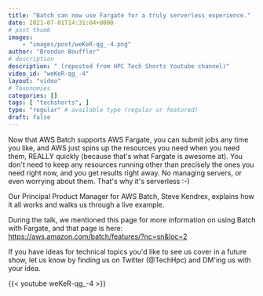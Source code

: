 ```yaml
---
title: "Batch can now use Fargate for a truly serverless experience."
date: 2021-07-01T14:31:04+0000
# post thumb
images:
    - "images/post/weKeR-qg_-4.png"
author: "Brendan Bouffler"
# description
description: " (reposted from HPC Tech Shorts Youtube channel)"
video_id: "weKeR-qg_-4"
layout: "video"
# Taxonomies
categories: []
tags: [ "techshorts", ]
type: "regular" # available type (regular or featured)
draft: false
---
```


Now that AWS Batch supports AWS Fargate, you can submit jobs any time you like, and AWS just spins up the resources you need when you need them, REALLY quickly (because that's what Fargate is awesome at). You don't need to keep any resources running other than precisely the ones you need right now, and you get results right away. No managing servers, or even worrying about them. That's why it's serverless :-)

Our Principal Product Manager for AWS Batch, Steve Kendrex, explains how it all works and walks us through a live example.

During the talk, we mentioned this page for more information on using Batch with Fargate, and that page is here: https://aws.amazon.com/batch/features/?nc=sn&loc=2

If you have ideas for technical topics you'd like to see us cover in a future show, let us know by finding us on Twitter (@TechHpc) and DM'ing us with your idea.

{{< youtube weKeR-qg_-4 >}}